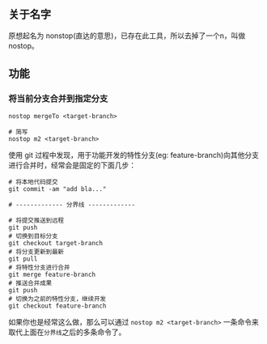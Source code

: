 ## 关于名字

原想起名为 nonstop(直达的意思)，已存在此工具，所以去掉了一个n，叫做 nostop。

## 功能

### 将当前分支合并到指定分支

```shell
nostop mergeTo <target-branch>

# 简写
nostop m2 <target-branch>
```

使用 git 过程中发现，用于功能开发的特性分支(eg: feature-branch)向其他分支进行合并时，经常会是固定的下面几步：
```shell
# 将本地代码提交
git commit -am "add bla..."

# ------------- 分界线 ------------- 

# 将提交推送到远程
git push
# 切换到目标分支
git checkout target-branch
# 将分支更新到最新
git pull
# 将特性分支进行合并
git merge feature-branch
# 推送合并成果
git push
# 切换为之前的特性分支，继续开发
git checkout feature-branch
```

如果你也是经常这么做，那么可以通过 `nostop m2 <target-branch>` 一条命令来取代上面在`分界线`之后的多条命令了。
